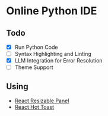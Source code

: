 # Online Python IDE

## Todo
- [x] Run Python Code
- [ ] Syntax Highlighting and Linting
- [x] LLM Integration for Error Resolution
- [ ] Theme Support

## Using
- [React Resizable Panel](https://react-resizable-panels.vercel.app/)
- [React Hot Toast](https://react-hot-toast.com/)
